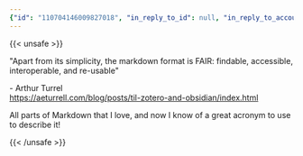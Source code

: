 ```yaml
---
{"id": "110704146009827018", "in_reply_to_id": null, "in_reply_to_account_id": null, "sensitive": false, "spoiler_text": "", "visibility": "public", "language": "en", "replies_count": 2, "reblogs_count": 0, "favourites_count": 2, "edited_at": null, "reblog": null, "application": null, "account": {"id": "108219415927856966", "username": "brozek", "acct": "brozek", "display_name": "Brandon Rozek", "url": "https://fosstodon.org/@brozek", "avatar": "https://cdn.fosstodon.org/accounts/avatars/108/219/415/927/856/966/original/bae9f46f23936e79.jpg", "avatar_static": "https://cdn.fosstodon.org/accounts/avatars/108/219/415/927/856/966/original/bae9f46f23936e79.jpg", "header": "https://fosstodon.org/headers/original/missing.png", "header_static": "https://fosstodon.org/headers/original/missing.png", "noindex": true, "roles": []}, "media_attachments": [], "mentions": [], "tags": [], "emojis": [], "card": {"url": "https://aeturrell.com/blog/posts/til-zotero-and-obsidian/index.html", "title": "TIL: Obsidian, and integrating it with Zotero | Arthur Turrell", "description": "Arthur Turrell is an economic data scientist.", "type": "link", "author_name": "", "author_url": "", "provider_name": "", "provider_url": "", "html": "", "width": 400, "height": 400, "image": null, "embed_url": "", "blurhash": "USRp2skB?ujbtQofM{fj_MofIBa{Vuay%fWC"}, "poll": null, "syndication": "https://fosstodon.org/@brozek/110704146009827018", "date": "2023-07-13T01:20:12.309Z"}
---
```

{{< unsafe >}}
<p>&quot;Apart from its simplicity, the markdown format is FAIR: findable, accessible, interoperable, and re-usable&quot;</p><p>- Arthur Turrel<br /><a href="https://aeturrell.com/blog/posts/til-zotero-and-obsidian/index.html" target="_blank" rel="nofollow noopener noreferrer"><span class="invisible">https://</span><span class="ellipsis">aeturrell.com/blog/posts/til-z</span><span class="invisible">otero-and-obsidian/index.html</span></a></p><p>All parts of Markdown that I love, and now I know of a great acronym to use to describe it!</p>
{{< /unsafe >}}

